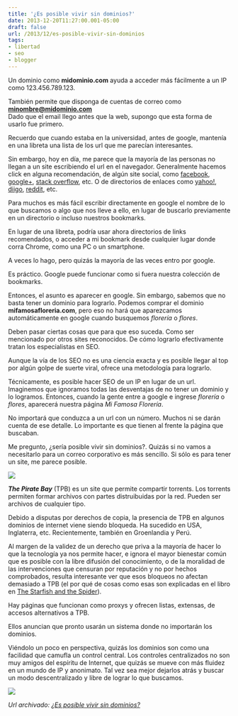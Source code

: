 ```yaml
---
title: '¿Es posible vivir sin dominios?'
date: 2013-12-20T11:27:00.001-05:00
draft: false
url: /2013/12/es-posible-vivir-sin-dominios
tags: 
- libertad
- seo
- blogger
---
```


Un dominio como **midominio.com** ayuda a acceder más fácilmente a un IP como 123.456.789.123.  
  
También permite que disponga de cuentas de correo como **minombre@midominio.com**  
Dado que el email llego antes que la web, supongo que esta forma de usarlo fue primero.  
  
Recuerdo que cuando estaba en la universidad, antes de google, mantenía en una libreta una lista de los url que me parecían interesantes.  
  
Sin embargo, hoy en día, me parece que la mayoría de las personas no llegan a un site escribiendo el url en el navegador. Generalmente hacemos click en alguna recomendación, de algún site social, como [facebook](http://www.facebook.com/), [google+](http://plus.google.com/), [stack overflow](http://stackoverflow.com/), etc. O de directorios de enlaces como [yahoo!](http://www.yahoo.com/), [diigo](http://www.diigo.com/), [reddit](http://www.reddit.com/), etc.  
  
Para muchos es más fácil escribir directamente en google el nombre de lo que buscamos o algo que nos lleve a ello, en lugar de buscarlo previamente en un directorio o incluso nuestros bookmarks.  
  
En lugar de una libreta, podría usar ahora directorios de links recomendados, o acceder a mi bookmark desde cualquier lugar donde corra Chrome, como una PC o un smartphone.  
  
A veces lo hago, pero quizás la mayoría de las veces entro por google.  
  
Es práctico. Google puede funcionar como si fuera nuestra colección de bookmarks.  
  
Entonces, el asunto es aparecer en google. Sin embargo, sabemos que no basta tener un dominio para lograrlo. Podemos comprar el dominio **mifamosafloreria.com**, pero eso no hará que aparezcamos automáticamente en google cuando busquemos _florería_ o _flores_.  
  
Deben pasar ciertas cosas que para que eso suceda. Como ser mencionado por otros sites reconocidos. De cómo lograrlo efectivamente tratan los especialistas en SEO.  
  
Aunque la vía de los SEO no es una ciencia exacta y es posible llegar al top por algún golpe de suerte viral, ofrece una metodología para lograrlo.  
  
Técnicamente, es posible hacer SEO de un IP en lugar de un url. Imaginemos que ignoramos todas las desventajas de no tener un dominio y lo logramos. Entonces, cuando la gente entre a google e ingrese _florería_ o _flores_, aparecerá nuestra página _Mi Famosa Florería_.  
  
No importará que conduzca a un url con un número. Muchos ni se darán cuenta de ese detalle. Lo importante es que tienen al frente la página que buscaban.  
  
Me pregunto, ¿sería posible vivir sin dominios?. Quizás si no vamos a necesitarlo para un correo corporativo es más sencillo. Si sólo es para tener un site, me parece posible.  
  

[![](http://3.bp.blogspot.com/-2ZOsEWP1uUU/UrRvpQnfY_I/AAAAAAAACWc/scwOObjx8TI/s320/freedom_quote_2.jpg)](http://3.bp.blogspot.com/-2ZOsEWP1uUU/UrRvpQnfY_I/AAAAAAAACWc/scwOObjx8TI/s1600/freedom_quote_2.jpg)

**_The Pirate Bay_** (TPB) es un site que permite compartir torrents. Los torrents permiten formar archivos con partes distruibuidas por la red. Pueden ser archivos de cualquier tipo.  
  
Debido a disputas por derechos de copia, la presencia de TPB en algunos dominios de internet viene siendo bloqueda. Ha sucedido en USA, Inglaterra, etc. Recientemente, también en Groenlandia y Perú.  
  
Al margen de la validez de un derecho que priva a la mayoría de hacer lo que la tecnología ya nos permite hacer, e ignora el mayor bienestar común que es posible con la libre difusión del conocimiento, o de la moralidad de las intervenciones que censuran por reputación y no por hechos comprobados, resulta interesante ver que esos bloqueos no afectan demasiado a TPB (el por qué de cosas como esas son explicadas en el libro en [The Starfish and the Spider](http://en.wikipedia.org/wiki/The_Starfish_and_the_Spider)).  
  
Hay páginas que funcionan como proxys y ofrecen listas, extensas, de accesos alternativos a TPB.  
  
Ellos anuncian que pronto usarán un sistema donde no importarán los dominios.  
  
Viéndolo un poco en perspectiva, quizás los dominios son como una facilidad que camufla un control central. Los controles centralizados no son muy amigos del espíritu de Internet, que quizás se mueve con más fluidez en un mundo de IP y anonimato. Tal vez sea mejor dejarlos atrás y buscar un modo descentralizado y libre de lograr lo que buscamos.  
  

[![](http://1.bp.blogspot.com/-4_k46Agxl5A/UrRv0lSeEpI/AAAAAAAACWk/guGEQWQxxlc/s320/freedom.jpg)](http://1.bp.blogspot.com/-4_k46Agxl5A/UrRv0lSeEpI/AAAAAAAACWk/guGEQWQxxlc/s1600/freedom.jpg)

_*Url archivado: [¿Es posible vivir sin dominios?](https://akcdev.blogspot.com/2013/12/es-posible-vivir-sin-dominios.html)*_

